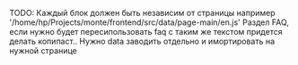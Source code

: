 TODO: Каждый блок должен быть независим от страницы
например '/home/hp/Projects/monte/frontend/src/data/page-main/en.js'
Раздел FAQ, если нужно будет пересипользовать faq с таким же текстом придется делать копипаст..
Нужно data заводить отдельно и имортировать на нужной странице
